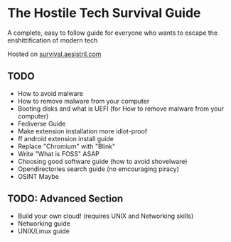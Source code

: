 # The Hostile Tech Survival Guide
A complete, easy to follow guide for everyone who wants to escape the enshittification of modern tech

Hosted on [survival.aesistril.com](https://survival.aesistril.com)



## TODO
- How to avoid malware
- How to remove malware from your computer
- Booting disks and what is UEFI (for How to remove malware from your computer)
- Fediverse Guide
- Make extension installation more idiot-proof
- ff android extension install guide
- Replace "Chromium" with "Blink"
- Write "What is FOSS" ASAP
- Choosing good software guide (how to avoid shovelware)
- Opendirectories search guide (no emcouraging piracy)
- OSINT Maybe

## TODO: Advanced Section
- Build your own cloud! (requires UNIX and Networking skills)
- Networking guide
- UNIX/Linux guide
